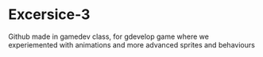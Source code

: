 # Excersice-3
Github made in gamedev class, for gdevelop game where we experiemented with animations and more advanced sprites and behaviours
